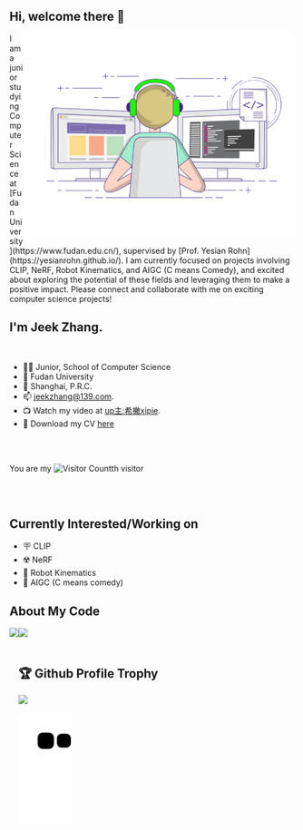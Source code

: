 ## Hi, welcome there 👋
<img align="right" top='60' alt="GIF" src="https://raw.githubusercontent.com/devSouvik/devSouvik/master/gif3.gif" width="480"/>
I am a junior studying Computer Science at [Fudan University](https://www.fudan.edu.cn/), supervised by [Prof. Yesian Rohn](https://yesianrohn.github.io/).
      I am currently focused on projects involving CLIP, NeRF, Robot Kinematics, and AIGC (C means Comedy), and
      excited about exploring the potential of these fields and leveraging them to make a positive impact. 
      Please connect and collaborate with me on exciting computer science projects!


## I'm Jeek Zhang.

<br/>

- 👨‍🎓 Junior, School of Computer Science
- 🥚 Fudan University
- 🏫 Shanghai, P.R.C.
- 📫 [jeekzhang@139.com](mailto:jeekzhang@139.com).
- 📺 Watch my video at [up主:希撇xipie](https://space.bilibili.com/225946390).
- 📃 Download my CV [here](CV_jeekzhang.pdf)
<br/>
<br/>


You are my ![Visitor Count](https://profile-counter.glitch.me/jeekzhang/count.svg)th visitor

<br/>
<br/>

## Currently Interested/Working on
- 🪧 CLIP
- ☢️ NeRF
- 🤖 Robot Kinematics
- 🥰 AIGC (C means comedy)  
## About My Code


<div>
    <img height="165" align="left" src="https://github-readme-stats.vercel.app/api?username=jeekzhang&theme=calm&show_icons=true" />
    <img src="https://github-readme-stats.vercel.app/api/top-langs/?username=jeekzhang&hide=VHDL&theme=calm&langs_count=6&layout=compact" />
</div> 

<br/>  





## 🏆 Github Profile Trophy
<img src="https://github-profile-trophy.vercel.app/?username=jeekzhang&column=8"/>

![](https://raw.githubusercontent.com/jeekzhang/jeekzhang/output/github-contribution-grid-snake.svg)
  

<br/>  
<br/>  
<br/>  



